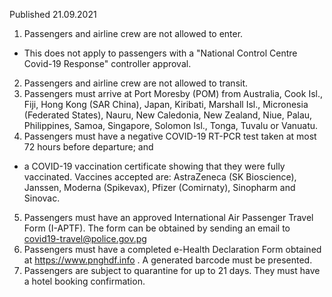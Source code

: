 Published 21.09.2021
1. Passengers and airline crew are not allowed to enter.
- This does not apply to passengers with a "National Control Centre Covid-19 Response" controller approval.
2. Passengers and airline crew are not allowed to transit.
3. Passengers must arrive at Port Moresby (POM) from Australia, Cook Isl., Fiji, Hong Kong (SAR China), Japan, Kiribati, Marshall Isl., Micronesia (Federated States), Nauru, New Caledonia, New Zealand, Niue, Palau, Philippines, Samoa, Singapore, Solomon Isl., Tonga, Tuvalu or Vanuatu.
4. Passengers must have a negative COVID-19 RT-PCR test taken at most 72 hours before departure; and
- a COVID-19 vaccination certificate showing that they were fully vaccinated. Vaccines accepted are: AstraZeneca (SK Bioscience), Janssen, Moderna (Spikevax), Pfizer (Comirnaty), Sinopharm and Sinovac.
5. Passengers must have an approved International Air Passenger Travel Form (I-APTF). The form can be obtained by sending an email to <a href="mailto:covid19-travel@police.gov.pg">covid19-travel@police.gov.pg</a>
6. Passengers must have a completed e-Health Declaration Form obtained at <a href="https://www.pnghdf.info/">https://www.pnghdf.info</a> . A generated barcode must be presented.
7. Passengers are subject to quarantine for up to 21 days. They must have a hotel booking confirmation.
